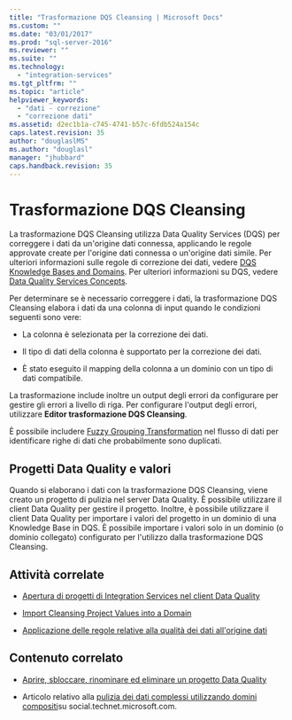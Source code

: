 ```yaml
---
title: "Trasformazione DQS Cleansing | Microsoft Docs"
ms.custom: ""
ms.date: "03/01/2017"
ms.prod: "sql-server-2016"
ms.reviewer: ""
ms.suite: ""
ms.technology: 
  - "integration-services"
ms.tgt_pltfrm: ""
ms.topic: "article"
helpviewer_keywords: 
  - "dati - correzione"
  - "correzione dati"
ms.assetid: d2ec1b1a-c745-4741-b57c-6fdb524a154c
caps.latest.revision: 35
author: "douglaslMS"
ms.author: "douglasl"
manager: "jhubbard"
caps.handback.revision: 35
---
```

# Trasformazione DQS Cleansing
  La trasformazione DQS Cleansing utilizza Data Quality Services (DQS) per correggere i dati da un'origine dati connessa, applicando le regole approvate create per l'origine dati connessa o un'origine dati simile. Per ulteriori informazioni sulle regole di correzione dei dati, vedere [DQS Knowledge Bases and Domains](../../../data-quality-services/dqs-knowledge-bases-and-domains.md). Per ulteriori informazioni su DQS, vedere [Data Quality Services Concepts](../../../data-quality-services/data-quality-services-concepts.md).  
  
 Per determinare se è necessario correggere i dati, la trasformazione DQS Cleansing elabora i dati da una colonna di input quando le condizioni seguenti sono vere:  
  
-   La colonna è selezionata per la correzione dei dati.  
  
-   Il tipo di dati della colonna è supportato per la correzione dei dati.  
  
-   È stato eseguito il mapping della colonna a un dominio con un tipo di dati compatibile.  
  
 La trasformazione include inoltre un output degli errori da configurare per gestire gli errori a livello di riga. Per configurare l'output degli errori, utilizzare **Editor trasformazione DQS Cleansing**.  
  
 È possibile includere [Fuzzy Grouping Transformation](../../../integration-services/data-flow/transformations/fuzzy-grouping-transformation.md) nel flusso di dati per identificare righe di dati che probabilmente sono duplicati.  
  
## Progetti Data Quality e valori  
 Quando si elaborano i dati con la trasformazione DQS Cleansing, viene creato un progetto di pulizia nel server Data Quality. È possibile utilizzare il client Data Quality per gestire il progetto. Inoltre, è possibile utilizzare il client Data Quality per importare i valori del progetto in un dominio di una Knowledge Base in DQS. È possibile importare i valori solo in un dominio (o dominio collegato) configurato per l'utilizzo dalla trasformazione DQS Cleansing.  
  
## Attività correlate  
  
-   [Apertura di progetti di Integration Services nel client Data Quality](../../../data-quality-services/open-integration-services-projects-in-data-quality-client.md)  
  
-   [Import Cleansing Project Values into a Domain](../../../data-quality-services/import-cleansing-project-values-into-a-domain.md)  
  
-   [Applicazione delle regole relative alla qualità dei dati all'origine dati](../../../integration-services/data-flow/transformations/apply-data-quality-rules-to-data-source.md)  
  
## Contenuto correlato  
  
-   [Aprire, sbloccare, rinominare ed eliminare un progetto Data Quality](https://msdn.microsoft.com/library/hh510417.aspx)  
  
-   Articolo relativo alla [pulizia dei dati complessi utilizzando domini compositi](http://social.technet.microsoft.com/wiki/contents/articles/13324.using-dqs-cleansing-complex-data-using-composite-domains.aspx)su social.technet.microsoft.com.  
  
  
